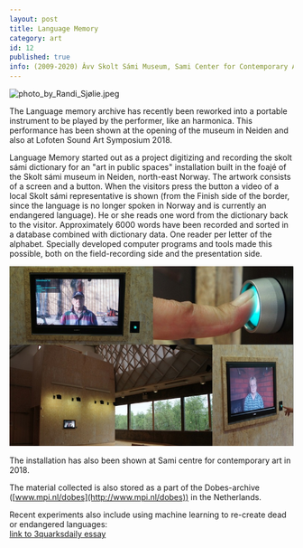 ```yaml
---
layout: post
title: Language Memory
category: art
id: 12
published: true
info: (2009-2020) Âvv Skolt Sámi Museum, Sami Center for Contemporary Art, Karasjok, Lofoten Sound Art Symposium, Henningsvær
---
```

![photo_by_Randi_Sjølie.jpeg](images/blobs/photo_by_Randi_Sjølie.jpeg)  
  
The Language memory archive has recently been reworked into a portable instrument to be played by the performer, like an harmonica. This performance has been shown at the opening of the museum in Neiden and also at Lofoten Sound Art Symposium 2018.  
  
Language Memory started out as a project digitizing and recording the skolt sámi dictionary for an "art in public spaces" installation built in the foajé of the Skolt sámi museum in Neiden, north-east Norway. The artwork consists of a screen and a button. When the visitors press the button a video of a local Skolt sámi representative is shown (from the Finish side of the border, since the language is no longer spoken in Norway and is currently an endangered language). He or she reads one word from the dictionary back to the visitor. Approximately 6000 words have been recorded and sorted in a database combined with dictionary data. One reader per letter of the alphabet. Specially developed computer programs and tools made this possible, both on the field-recording side and the presentation side.  
  
![](/system/files/61/original/sm.jpg?1327312062)  
  
The installation has also been shown at Sami centre for contemporary art in 2018.  
  
The material collected is also stored as a part of the Dobes-archive ([www.mpi.nl/dobes](http://www.mpi.nl/dobes)) in the Netherlands.  
  
Recent experiments also include using machine learning to re-create dead or endangered languages:  
[link to 3quarksdaily essay](https://www.3quarksdaily.com/3quarksdaily/2017/01/deep-learning-dead-languages.html)